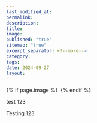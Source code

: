 ```yaml
---
last_modified_at: 
permalink: 
description: 
title: 
image: 
published: "true"
sitemap: "true"
excerpt_separator: <!--more-->
category: 
tags: 
date: 2024-09-27
layout:
---
```



{% if page.image %} <img src="{{ page.image }}" alt=""> {% endif %}

test 123

<!--more-->
Testing 123